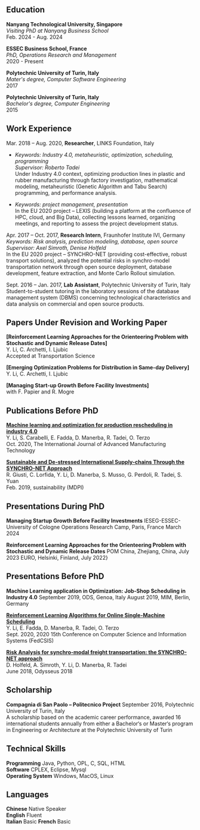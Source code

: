 ## Education

**Nanyang Technological University, Singapore**  
*Visiting PhD at Nanyang Business School*    
Feb. 2024 - Aug. 2024

**ESSEC Business School, France**  
*PhD, Operations Research and Management*    
2020 - Present

**Polytechnic University of Turin, Italy**  
*Mater's degree, Computer Software Engineering*    
2017

**Polytechnic University of Turin, Italy**  
*Bachelor's degree, Computer Engineering*    
2015

## Work Experience

Mar. 2018 – Aug. 2020, **Researcher**, LINKS Foundation, Italy     
* *Keywords: Industry 4.0, metaheuristic, optimization, scheduling, programming*  
*Supervisor: Roberto Tadei*  
Under Industry 4.0 context, optimizing production lines in plastic and rubber manufacturing through factory investigation, mathematical modeling, metaheuristic (Genetic Algorithm and Tabu Search) programming, and performance analysis.  

* *Keywords: project management, presentation*   
In the EU 2020 project – LEXIS (building a platform at the confluence of HPC, cloud, and Big Data), collecting lessons learned, organizing meetings, and reporting to assess the project development status. 

Apr. 2017 – Oct. 2017, **Research Intern**, Fraunhofer Institute IVI, Germany   
*Keywords: Risk analysis, prediction modeling, database, open source*  
*Supervisor: Axel Simroth, Denise Holfeld*  
In the EU 2020 project – SYNCHRO-NET (providing cost-effective, robust transport solutions), analyzed the potential risks in synchro-model transportation network through open source deployment, database development, feature extraction, and Monte Carlo Rollout simulation.

Sept. 2016 – Jan. 2017, **Lab Assistant**, Polytechnic University of Turin, Italy  
Student-to-student tutoring in the laboratory sessions of the database management system (DBMS) concerning technological characteristics and data analysis on commercial and open source products.


## Papers Under Revision and Working Paper
**[Reinforcement Learning Approaches for the Orienteering Problem with Stochastic and Dynamic Release Dates]**    
Y. Li, C. Archetti, I. Ljubic  
Accepted at Transportation Science  

**[Emerging Optimization Problems for Distribution in Same-day Delivery]**     
Y. Li, C. Archetti, I. Ljubic  

**[Managing Start-up Growth Before Facility Investments]**     
with F. Papier and R. Mogre  


## Publications Before PhD

**[Machine learning and optimization for production rescheduling in industry 4.0](https://link.springer.com/article/10.1007/s00170-020-05850-5)**    
Y. Li, S. Carabelli, E. Fadda, D. Manerba, R. Tadei, O. Terzo    
Oct. 2020, The International Journal of Advanced Manufacturing Technology


**[Sustainable and De-stressed International Supply-chains Through the SYNCHRO-NET Approach](https://www.mdpi.com/2071-1050/11/4/1083)**  
R. Giusti, C. Lorfida, Y. Li, D. Manerba, S. Musso, G. Perdoli, R. Tadei, S. Yuan  
Feb. 2019, sustainability (MDPI) 


## Presentations During PhD

**Managing Startup Growth Before Facility Investments**
IESEG-ESSEC-University of Cologne Operations Research Camp, Paris, France March 2024

**Reinforcement Learning Approaches for the
Orienteering Problem with Stochastic and Dynamic
Release Dates**
POM China, Zhejiang, China, July 2023
EURO, Helsinki, Finland, July 2022}

## Presentations Before PhD

**Machine Learning application in Optimization: Job-Shop Scheduling in Industry 4.0**
September 2019, ODS, Genoa, Italy 
August 2019, MIM, Berlin, Germany

**[Reinforcement Learning Algorithms for Online Single-Machine Scheduling](https://ieeexplore.ieee.org/abstract/document/9222933)**   
Y. Li, E. Fadda, D. Manerba, R. Tadei, O. Terzo   
Sept. 2020, 2020 15th Conference on Computer Science and Information Systems (FedCSIS)

**[Risk Analysis for synchro-modal freight transportation: the SYNCHRO-NET approach](https://www.researchgate.net/publication/325766304_Risk_Analysis_for_synchro-modal_freight_transportation_the_SYNCHRO-NET_approach)**  
D. Holfeld, A. Simroth, Y. Li, D. Manerba, R. Tadei  
June 2018, Odysseus 2018

## Scholarship

**Compagnia di San Paolo – Politecnico Project** 
September 2016, Polytechnic University of Turin, Italy   
A scholarship based on the academic career performance, awarded 16 international students annually from either a Bachelor‘s or Master‘s program in Engineering or Architecture at the Polytechnic University of Turin     

## Technical Skills  

**Programming** Java, Python, OPL, C, SQL, HTML  
**Software** CPLEX, Eclipse, Mysql  
**Operating System** Windows, MacOS, Linux   

## Languages  

**Chinese** Native Speaker  
**English** Fluent  
**Italian** Basic
**French** Basic
